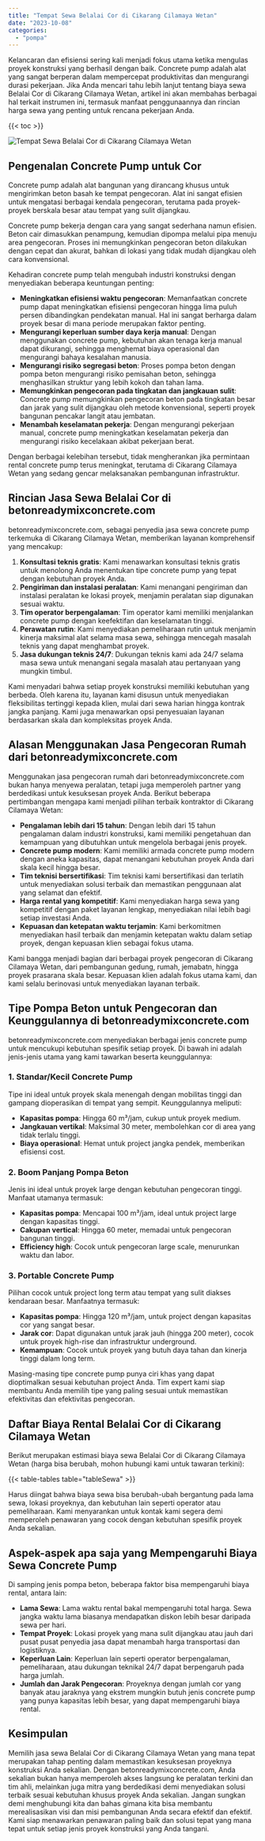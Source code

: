 ```yaml
---
title: "Tempat Sewa Belalai Cor di Cikarang Cilamaya Wetan"
date: "2023-10-08"
categories: 
  - "pompa"
---
```


Kelancaran dan efisiensi sering kali menjadi fokus utama ketika mengulas proyek konstruksi yang berhasil dengan baik. Concrete pump adalah alat yang sangat berperan dalam mempercepat produktivitas dan mengurangi durasi pekerjaan. Jika Anda mencari tahu lebih lanjut tentang biaya sewa Belalai Cor di Cikarang Cilamaya Wetan, artikel ini akan membahas berbagai hal terkait instrumen ini, termasuk manfaat penggunaannya dan rincian harga sewa yang penting untuk rencana pekerjaan Anda.

{{< toc >}}

![Tempat Sewa Belalai Cor di Cikarang Cilamaya Wetan](https://betoncor8.github.io/pump/concrete-pump%20(30).png)

## Pengenalan Concrete Pump untuk Cor

Concrete pump adalah alat bangunan yang dirancang khusus untuk mengirimkan beton basah ke tempat pengecoran. Alat ini sangat efisien untuk mengatasi berbagai kendala pengecoran, terutama pada proyek-proyek berskala besar atau tempat yang sulit dijangkau.

Concrete pump bekerja dengan cara yang sangat sederhana namun efisien. Beton cair dimasukkan penampung, kemudian dipompa melalui pipa menuju area pengecoran. Proses ini memungkinkan pengecoran beton dilakukan dengan cepat dan akurat, bahkan di lokasi yang tidak mudah dijangkau oleh cara konvensional.

Kehadiran concrete pump telah mengubah industri konstruksi dengan menyediakan beberapa keuntungan penting:

- **Meningkatkan efisiensi waktu pengecoran**: Memanfaatkan concrete pump dapat meningkatkan efisiensi pengecoran hingga lima puluh persen dibandingkan pendekatan manual. Hal ini sangat berharga dalam proyek besar di mana periode merupakan faktor penting.
- **Mengurangi keperluan sumber daya kerja manual**: Dengan menggunakan concrete pump, kebutuhan akan tenaga kerja manual dapat dikurangi, sehingga menghemat biaya operasional dan mengurangi bahaya kesalahan manusia.
- **Mengurangi risiko segregasi beton**: Proses pompa beton dengan pompa beton mengurangi risiko pemisahan beton, sehingga menghasilkan struktur yang lebih kokoh dan tahan lama.
- **Memungkinkan pengecoran pada tingkatan dan jangkauan sulit**: Concrete pump memungkinkan pengecoran beton pada tingkatan besar dan jarak yang sulit dijangkau oleh metode konvensional, seperti proyek bangunan pencakar langit atau jembatan.
- **Menambah keselamatan pekerja**: Dengan mengurangi pekerjaan manual, concrete pump meningkatkan keselamatan pekerja dan mengurangi risiko kecelakaan akibat pekerjaan berat.

Dengan berbagai kelebihan tersebut, tidak mengherankan jika permintaan rental concrete pump terus meningkat, terutama di Cikarang Cilamaya Wetan yang sedang gencar melaksanakan pembangunan infrastruktur.

## Rincian Jasa Sewa Belalai Cor di betonreadymixconcrete.com

betonreadymixconcrete.com, sebagai penyedia jasa sewa concrete pump terkemuka di Cikarang Cilamaya Wetan, memberikan layanan komprehensif yang mencakup:

1. **Konsultasi teknis gratis**: Kami menawarkan konsultasi teknis gratis untuk menolong Anda menentukan tipe concrete pump yang tepat dengan kebutuhan proyek Anda.
2. **Pengiriman dan instalasi peralatan**: Kami menangani pengiriman dan instalasi peralatan ke lokasi proyek, menjamin peralatan siap digunakan sesuai waktu.
3. **Tim operator berpengalaman**: Tim operator kami memiliki menjalankan concrete pump dengan keefektifan dan keselamatan tinggi.
4. **Perawatan rutin**: Kami menyediakan pemeliharaan rutin untuk menjamin kinerja maksimal alat selama masa sewa, sehingga mencegah masalah teknis yang dapat menghambat proyek.
5. **Jasa dukungan teknis 24/7**: Dukungan teknis kami ada 24/7 selama masa sewa untuk menangani segala masalah atau pertanyaan yang mungkin timbul.

Kami menyadari bahwa setiap proyek konstruksi memiliki kebutuhan yang berbeda. Oleh karena itu, layanan kami disusun untuk menyediakan fleksibilitas tertinggi kepada klien, mulai dari sewa harian hingga kontrak jangka panjang. Kami juga menawarkan opsi penyesuaian layanan berdasarkan skala dan kompleksitas proyek Anda.

## Alasan Menggunakan Jasa Pengecoran Rumah dari betonreadymixconcrete.com

Menggunakan jasa pengecoran rumah dari betonreadymixconcrete.com bukan hanya menyewa peralatan, tetapi juga memperoleh partner yang berdedikasi untuk kesuksesan proyek Anda. Berikut beberapa pertimbangan mengapa kami menjadi pilihan terbaik kontraktor di Cikarang Cilamaya Wetan:

- **Pengalaman lebih dari 15 tahun**: Dengan lebih dari 15 tahun pengalaman dalam industri konstruksi, kami memiliki pengetahuan dan kemampuan yang dibutuhkan untuk mengelola berbagai jenis proyek.
- **Concrete pump modern**: Kami memiliki armada concrete pump modern dengan aneka kapasitas, dapat menangani kebutuhan proyek Anda dari skala kecil hingga besar.
- **Tim teknisi bersertifikasi**: Tim teknisi kami bersertifikasi dan terlatih untuk menyediakan solusi terbaik dan memastikan penggunaan alat yang selamat dan efektif.
- **Harga rental yang kompetitif**: Kami menyediakan harga sewa yang kompetitif dengan paket layanan lengkap, menyediakan nilai lebih bagi setiap investasi Anda.
- **Kepuasan dan ketepatan waktu terjamin**: Kami berkomitmen menyediakan hasil terbaik dan menjamin ketepatan waktu dalam setiap proyek, dengan kepuasan klien sebagai fokus utama.

Kami bangga menjadi bagian dari berbagai proyek pengecoran di Cikarang Cilamaya Wetan, dari pembangunan gedung, rumah, jemabatn, hingga proyek prasarana skala besar. Kepuasan klien adalah fokus utama kami, dan kami selalu berinovasi untuk menyediakan layanan terbaik.

## Tipe Pompa Beton untuk Pengecoran dan Keunggulannya di betonreadymixconcrete.com

betonreadymixconcrete.com menyediakan berbagai jenis concrete pump untuk mencukupi kebutuhan spesifik setiap proyek. Di bawah ini adalah jenis-jenis utama yang kami tawarkan beserta keunggulannya:

### 1\. Standar/Kecil Concrete Pump

Tipe ini ideal untuk proyek skala menengah dengan mobilitas tinggi dan gampang dioperasikan di tempat yang sempit. Keunggulannya meliputi:

- **Kapasitas pompa**: Hingga 60 m³/jam, cukup untuk proyek medium.
- **Jangkauan vertikal**: Maksimal 30 meter, membolehkan cor di area yang tidak terlalu tinggi.
- **Biaya operasional**: Hemat untuk project jangka pendek, memberikan efisiensi cost.

### 2\. Boom Panjang Pompa Beton

Jenis ini ideal untuk proyek large dengan kebutuhan pengecoran tinggi. Manfaat utamanya termasuk:

- **Kapasitas pompa**: Mencapai 100 m³/jam, ideal untuk project large dengan kapasitas tinggi.
- **Cakupan vertical**: Hingga 60 meter, memadai untuk pengecoran bangunan tinggi.
- **Efficiency high**: Cocok untuk pengecoran large scale, menurunkan waktu dan labor.

### 3\. Portable Concrete Pump

Pilihan cocok untuk project long term atau tempat yang sulit diakses kendaraan besar. Manfaatnya termasuk:

- **Kapasitas pompa**: Hingga 120 m³/jam, untuk project dengan kapasitas cor yang sangat besar.
- **Jarak cor**: Dapat digunakan untuk jarak jauh (hingga 200 meter), cocok untuk proyek high-rise dan infrastruktur underground.
- **Kemampuan**: Cocok untuk proyek yang butuh daya tahan dan kinerja tinggi dalam long term.

Masing-masing tipe concrete pump punya ciri khas yang dapat dioptimalkan sesuai kebutuhan project Anda. Tim expert kami siap membantu Anda memilih tipe yang paling sesuai untuk memastikan efektivitas dan efektivitas pengecoran.

## Daftar Biaya Rental Belalai Cor di Cikarang Cilamaya Wetan

Berikut merupakan estimasi biaya sewa Belalai Cor di Cikarang Cilamaya Wetan (harga bisa berubah, mohon hubungi kami untuk tawaran terkini):

{{< table-tables table="tableSewa" >}}

Harus diingat bahwa biaya sewa bisa berubah-ubah bergantung pada lama sewa, lokasi proyeknya, dan kebutuhan lain seperti operator atau pemeliharaan. Kami menyarankan untuk kontak kami segera demi memperoleh penawaran yang cocok dengan kebutuhan spesifik proyek Anda sekalian.

## Aspek-aspek apa saja yang Mempengaruhi Biaya Sewa Concrete Pump

Di samping jenis pompa beton, beberapa faktor bisa mempengaruhi biaya rental, antara lain:

- **Lama Sewa**: Lama waktu rental bakal mempengaruhi total harga. Sewa jangka waktu lama biasanya mendapatkan diskon lebih besar daripada sewa per hari.
- **Tempat Proyek**: Lokasi proyek yang mana sulit dijangkau atau jauh dari pusat pusat penyedia jasa dapat menambah harga transportasi dan logistiknya.
- **Keperluan Lain**: Keperluan lain seperti operator berpengalaman, pemeliharaan, atau dukungan teknikal 24/7 dapat berpengaruh pada harga jumlah.
- **Jumlah dan Jarak Pengecoran**: Proyeknya dengan jumlah cor yang banyak atau jaraknya yang ekstrem mungkin butuh jenis concrete pump yang punya kapasitas lebih besar, yang dapat mempengaruhi biaya rental.

## Kesimpulan

Memilih jasa sewa Belalai Cor di Cikarang Cilamaya Wetan yang mana tepat merupakan tahap penting dalam memastikan kesuksesan proyeknya konstruksi Anda sekalian. Dengan betonreadymixconcrete.com, Anda sekalian bukan hanya memperoleh akses langsung ke peralatan terkini dan tim ahli, melainkan juga mitra yang berdedikasi demi menyediakan solusi terbaik sesuai kebutuhan khusus proyek Anda sekalian. Jangan sungkan demi menghubungi kita dan bahas gimana kita bisa membantu merealisasikan visi dan misi pembangunan Anda secara efektif dan efektif. Kami siap menawarkan penawaran paling baik dan solusi tepat yang mana tepat untuk setiap jenis proyek konstruksi yang Anda tangani.
